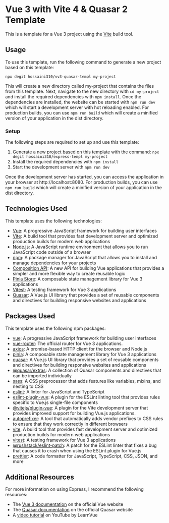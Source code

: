# Vue 3 with Vite 4 & Quasar 2 Template

This is a template for a Vue 3 project using the [Vite](https://vitejs.dev/) build tool.

## Usage

To use this template, run the following command to generate a new project based on this template:

```
npx degit hossaini310/vv3-quasar-templ my-project
```

This will create a new directory called my-project that contains the files from this template. Next, navigate to the new directory with `cd my-project` and install the required dependencies with `npm install`. Once the dependencies are installed, the website can be started with `npm run dev` which will start a development server with hot reloading enabled. For production builds, you can use `npm run build` which will create a minified version of your application in the dist directory.

### Setup

The following steps are required to set up and use this template:

1. Generate a new project based on this template with the command:
   `npx degit hossaini310/express-templ my-project`
2. Install the required dependencies with `npm install`
3. Start the development server with `npm run dev`

Once the development server has started, you can access the application in your browser at http://localhost:8080. For production builds, you can use `npm run build` which will create a minified version of your application in the dist directory.

## Technologies Used

This template uses the following technologies:

- [Vue](https://vuejs.org/): A progressive JavaScript framework for building user interfaces
- [Vite](https://vitejs.dev/): A build tool that provides fast development server and optimized production builds for modern web applications
- [Node.js](https://nodejs.org/): A JavaScript runtime environment that allows you to run JavaScript code outside of a browser
- [npm](https://www.npmjs.com/): A package manager for JavaScript that allows you to install and manage dependencies for your projects
- [Composition API](https://v3.vuejs.org/guide/composition-api-introduction.html): A new API for building Vue applications that provides a simpler and more flexible way to create reusable logic
- [Pinia Store](https://pinia.esm.dev/): A composable state management library for Vue 3 applications
- [Vitest](https://www.npmjs.com/package/vitest/): A testing framework for Vue 3 applications
- [Quasar](https://quasar.dev/): A Vue.js UI library that provides a set of reusable components and directives for building responsive websites and applications

## Packages Used

This template uses the following npm packages:

- [vue](https://www.npmjs.com/package/vue): A progressive JavaScript framework for building user interfaces
- [vue-router](https://www.npmjs.com/package/vue-router): The official router for Vue 3 applications.
- [axios](https://www.npmjs.com/package/axios): A promise-based HTTP client for the browser and Node.js
- [pinia](https://www.npmjs.com/package/pinia): A composable state management library for Vue 3 applications
- [quasar](https://www.npmjs.com/package/quasar): A Vue.js UI library that provides a set of reusable components and directives for building responsive websites and applications
- [@quasar/extras](https://www.npmjs.com/package/@quasar/extras): A collection of Quasar components and directives that can be imported individually
- [sass](https://www.npmjs.com/package/sass): A CSS preprocessor that adds features like variables, mixins, and nesting to CSS
- [eslint](https://www.npmjs.com/package/eslint): A linter for JavaScript and TypeScript
- [eslint-plugin-vue](https://www.npmjs.com/package/eslint-plugin-vue): A plugin for the ESLint linting tool that provides rules specific to Vue.js single-file components
- [@vitejs/plugin-vue](https://www.npmjs.com/package/@vitejs/plugin-vue): A plugin for the Vite development server that provides improved support for building Vue.js applications.
- [autoprefixer](https://www.npmjs.com/package/autoprefixer): A tool that automatically adds vendor prefixes to CSS rules to ensure that they work correctly in different browsers
- [vite](https://www.npmjs.com/package/vite): A build tool that provides fast development server and optimized production builds for modern web applications
- [vitest](https://www.npmjs.com/package/vitest/): A testing framework for Vue 3 applications
- [@rushstack/eslint-patch](https://www.npmjs.com/package/@rushstack/eslint-patch): A patch for the ESLint linter that fixes a bug that causes it to crash when using the ESLint plugin for Vue.js
- [prettier](https://www.npmjs.com/package/prettier): A code formatter for JavaScript, TypeScript, CSS, JSON, and more

## Additional Resources

For more information on using Express, I recommend the following resources:

- The [Vue 3 documentation](https://v3.vuejs.org/) on the official Vue website
- The [Quasar documentation](https://quasar.dev/) on the official Quasar website
- A [video tutorial](https://www.youtube.com/watch?v=JLt3GrDZDvQ&list=RDCMUCgmcPHueYRarnCkihtNIRlw&start_radio=1) on YouTube by LearnVue
